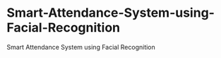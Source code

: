 # Smart-Attendance-System-using-Facial-Recognition
Smart Attendance System using Facial Recognition
